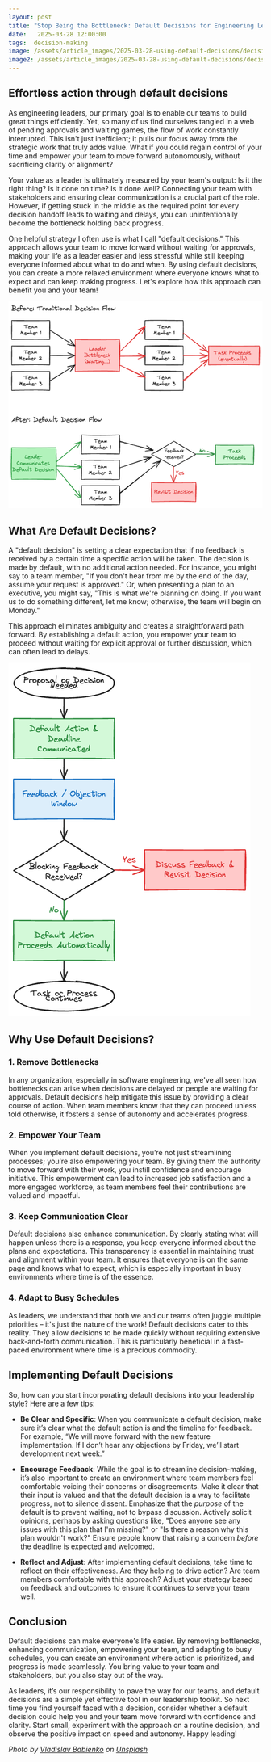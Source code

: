 ```yaml
---
layout: post
title: "Stop Being the Bottleneck: Default Decisions for Engineering Leaders"
date:   2025-03-28 12:00:00
tags:  decision-making 
image: /assets/article_images/2025-03-28-using-default-decisions/decision.jpg
image2: /assets/article_images/2025-03-28-using-default-decisions/decision-mobile.jpg
---
```


## Effortless action through default decisions

As engineering leaders, our primary goal is to enable our teams to build great things efficiently. Yet, so many of us find ourselves tangled in a web of pending approvals and waiting games, the flow of work constantly interrupted. This isn't just inefficient; it pulls our focus away from the strategic work that truly adds value. What if you could regain control of your time and empower your team to move forward autonomously, without sacrificing clarity or alignment?

Your value as a leader is ultimately measured by your team's output: Is it the right thing? Is it done on time? Is it done well? Connecting your team with stakeholders and ensuring clear communication is a crucial part of the role. However, if getting stuck in the middle as the required point for every decision handoff leads to waiting and delays, you can unintentionally become the bottleneck holding back progress.

One helpful strategy I often use is what I call "default decisions." This approach allows your team to move forward without waiting for approvals, making your life as a leader easier and less stressful while still keeping everyone informed about what to do and when. By using default decisions, you can create a more relaxed environment where everyone knows what to expect and can keep making progress. Let's explore how this approach can benefit you and your team!

![Breaking the Bottleneck with Default Decisions](/assets/article_images/2025-03-28-using-default-decisions/default-decisions-flow.png)

## What Are Default Decisions?

A "default decision" is setting a clear expectation that if no feedback is received by a certain time a specific action will be taken. The decision is made by default, with no additional action needed. For instance, you might say to a team member, "If you don't hear from me by the end of the day, assume your request is approved." Or, when presenting a plan to an executive, you might say, "This is what we're planning on doing. If you want us to do something different, let me know; otherwise, the team will begin on Monday."

This approach eliminates ambiguity and creates a straightforward path forward. By establishing a default action, you empower your team to proceed without waiting for explicit approval or further discussion, which can often lead to delays.

![Default Decision Process Flow](/assets/article_images/2025-03-28-using-default-decisions/default-decision-process.png)

## Why Use Default Decisions?

### 1. Remove Bottlenecks

In any organization, especially in software engineering, we've all seen how bottlenecks can arise when decisions are delayed or people are waiting for approvals. Default decisions help mitigate this issue by providing a clear course of action. When team members know that they can proceed unless told otherwise, it fosters a sense of autonomy and accelerates progress.

### 2. Empower Your Team

When you implement default decisions, you’re not just streamlining processes; you’re also empowering your team. By giving them the authority to move forward with their work, you instill confidence and encourage initiative. This empowerment can lead to increased job satisfaction and a more engaged workforce, as team members feel their contributions are valued and impactful.

### 3. Keep Communication Clear

Default decisions also enhance communication. By clearly stating what will happen unless there is a response, you keep everyone informed about the plans and expectations. This transparency is essential in maintaining trust and alignment within your team. It ensures that everyone is on the same page and knows what to expect, which is especially important in busy environments where time is of the essence.

### 4. Adapt to Busy Schedules

As leaders, we understand that both we and our teams often juggle multiple priorities – it's just the nature of the work! Default decisions cater to this reality. They allow decisions to be made quickly without requiring extensive back-and-forth communication. This is particularly beneficial in a fast-paced environment where time is a precious commodity.

## Implementing Default Decisions

So, how can you start incorporating default decisions into your leadership style? Here are a few tips:

- **Be Clear and Specific**: When you communicate a default decision, make sure it’s clear what the default action is and the timeline for feedback. For example, “We will move forward with the new feature implementation. If I don’t hear any objections by Friday, we’ll start development next week.”

- **Encourage Feedback**: While the goal is to streamline decision-making, it’s also important to create an environment where team members feel comfortable voicing their concerns or disagreements. Make it clear that their input is valued and that the default decision is a way to facilitate progress, not to silence dissent. Emphasize that the *purpose* of the default is to prevent waiting, not to bypass discussion. Actively solicit opinions, perhaps by asking questions like, "Does anyone see any issues with this plan that I'm missing?" or "Is there a reason why this plan wouldn't work?" Ensure people know that raising a concern *before* the deadline is expected and welcomed.

- **Reflect and Adjust**: After implementing default decisions, take time to reflect on their effectiveness. Are they helping to drive action? Are team members comfortable with this approach? Adjust your strategy based on feedback and outcomes to ensure it continues to serve your team well.

## Conclusion

Default decisions can make everyone's life easier. By removing bottlenecks, enhancing communication, empowering your team, and adapting to busy schedules, you can create an environment where action is prioritized, and progress is made seamlessly. You bring value to your team and stakeholders, but you also stay out of the way.

As leaders, it’s our responsibility to pave the way for our teams, and default decisions are a simple yet effective tool in our leadership toolkit. So next time you find yourself faced with a decision, consider whether a default decision could help you and your team move forward with confidence and clarity. Start small, experiment with the approach on a routine decision, and observe the positive impact on speed and autonomy. Happy leading!

*Photo by [Vladislav Babienko](https://unsplash.com/@garri) on [Unsplash](https://unsplash.com/photos/man-standing-in-the-middle-of-woods-KTpSVEcU0XU)*